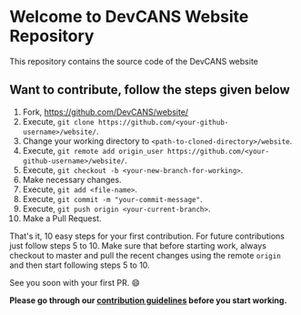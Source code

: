 # Welcome to DevCANS Website Repository

This repository contains the source code of the DevCANS website

## Want to contribute, follow the steps given below

1. Fork, <https://github.com/DevCANS/website/>
2. Execute, `git clone https://github.com/<your-github-username>/website/`.
3. Change your working directory to `<path-to-cloned-directory>/website`.
4. Execute, `git remote add origin_user https://github.com/<your-github-username>/website/`.
5. Execute, `git checkout -b <your-new-branch-for-working>`.
6. Make necessary changes.
7. Execute, `git add <file-name>`.
8. Execute, `git commit -m "your-commit-message"`.
9. Execute, `git push origin <your-current-branch>`.
10. Make a Pull Request.

That's it, 10 easy steps for your first contribution. For future contributions just follow steps 5 to 10. Make sure that before starting work, always checkout to master and pull the recent changes using the remote `origin` and then start following steps 5 to 10.

See you soon with your first PR. :smile:

**Please go through our [contribution guidelines](CONTRIBUTING.md) before you start working.**
